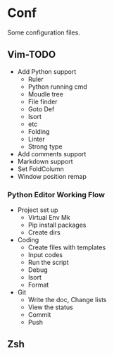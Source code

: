 # Conf
Some configuration files.

## Vim-TODO

+ Add Python support
    + Ruler
    + Python running cmd
    + Moudle tree
    + File finder
    + Goto Def
    + Isort
    + etc
    + Folding
    + Linter
    + Strong type
+ Add comments support
+ Markdown support
+ Set FoldColumn
+ Window position remap

### Python Editor Working Flow

+ Project set up
    + Virtual Env Mk
    + Pip install packages
    + Create dirs
+ Coding
    + Create files with templates
    + Input codes
    + Run the script
    + Debug
    + Isort
    + Format
+ Git
    + Write the doc, Change lists
    + View the status
    + Commit
    + Push

## Zsh
